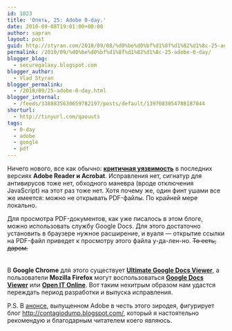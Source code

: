 ```yaml
---
id: 1023
title: 'Опять, 25: Adobe 0-day.'
date: 2010-09-08T19:01:00+00:00
author: sapran
layout: post
guid: http://styran.com/2010/09/08/%d0%be%d0%bf%d1%8f%d1%82%d1%8c-25-adobe-0-day/
permalink: /2010/09/%d0%be%d0%bf%d1%8f%d1%82%d1%8c-25-adobe-0-day/
blogger_blog:
  - securegalaxy.blogspot.com
blogger_author:
  - Vlad Styran
blogger_permalink:
  - /2010/09/25-adobe-0-day.html
blogger_internal:
  - /feeds/3388835630659782197/posts/default/1397083054788187044
shorturl:
  - http://tinyurl.com/qaouuts
tags:
  - 0-day
  - adobe
  - google
  - pdf
---
```

Ничего нового, все как обычно: [**критичная уязвимость**](https://www.adobe.com/support/security/advisories/apsa10-02.html) в последних версиях **Adobe Reader и Acrobat**. Исправления нет, сигнатур для антивирусов тоже нет, обходного маневра (вроде отключения JavaScript) на этот раз тоже нет. Хотя почему же, один финт ушами все же имеется: можно не открывать PDF-файлы. По крайней мере локально.

Для просмотра PDF-документов, как уже писалось в этом блоге, можно использовать службу Google Docs. Для этого достаточно установить в браузере нужное расширение, и вуаля &#8212; открытие ссылки на PDF-файл приведет к просмотру этого файла у-да-лен-но. <s>То есть, даром.</s>  
<s>  
</s>  
В **Google Chrome** для этого существует&nbsp;[**Ultimate Google Docs Viewer**](https://chrome.google.com/extensions/detail/edgbhipncfdgcekflcoelhmnkcfdfjcl), а пользователи **Mozilla Firefox** могут воспользоваться [**Google Docs Viewer**](https://addons.mozilla.org/en-US/firefox/addon/48971/) или [**Open IT Online**](https://addons.mozilla.org/en-US/firefox/addon/6350/).&nbsp;Вот таким нехитрым образом нам удастся переждать период разработки и выпуска исправления.

P.S. В [анонсе](https://www.adobe.com/support/security/advisories/apsa10-02.html), выпущенном Adobe в честь этого зиродея, фигурирует блог&nbsp;<http://contagiodump.blogspot.com/>, который я настоятельно рекомендую и благодарным читателем коего являюсь.

<div class="addtoany_share_save_container addtoany_content_bottom">
  <div class="a2a_kit a2a_kit_size_32 addtoany_list a2a_target" id="wpa2a_118">
    <a class="a2a_button_facebook" href="http://www.addtoany.com/add_to/facebook?linkurl=https%3A%2F%2Fblog.styran.com%2F2010%2F09%2F%25d0%25be%25d0%25bf%25d1%258f%25d1%2582%25d1%258c-25-adobe-0-day%2F&linkname=%D0%9E%D0%BF%D1%8F%D1%82%D1%8C%2C%2025%3A%20Adobe%200-day." title="Facebook" rel="nofollow" target="_blank"></a><a class="a2a_button_twitter" href="http://www.addtoany.com/add_to/twitter?linkurl=https%3A%2F%2Fblog.styran.com%2F2010%2F09%2F%25d0%25be%25d0%25bf%25d1%258f%25d1%2582%25d1%258c-25-adobe-0-day%2F&linkname=%D0%9E%D0%BF%D1%8F%D1%82%D1%8C%2C%2025%3A%20Adobe%200-day." title="Twitter" rel="nofollow" target="_blank"></a><a class="a2a_button_google_plus" href="http://www.addtoany.com/add_to/google_plus?linkurl=https%3A%2F%2Fblog.styran.com%2F2010%2F09%2F%25d0%25be%25d0%25bf%25d1%258f%25d1%2582%25d1%258c-25-adobe-0-day%2F&linkname=%D0%9E%D0%BF%D1%8F%D1%82%D1%8C%2C%2025%3A%20Adobe%200-day." title="Google+" rel="nofollow" target="_blank"></a><a class="a2a_button_linkedin" href="http://www.addtoany.com/add_to/linkedin?linkurl=https%3A%2F%2Fblog.styran.com%2F2010%2F09%2F%25d0%25be%25d0%25bf%25d1%258f%25d1%2582%25d1%258c-25-adobe-0-day%2F&linkname=%D0%9E%D0%BF%D1%8F%D1%82%D1%8C%2C%2025%3A%20Adobe%200-day." title="LinkedIn" rel="nofollow" target="_blank"></a><a class="a2a_dd addtoany_share_save" href="https://www.addtoany.com/share"></a>
  </div>
</div>